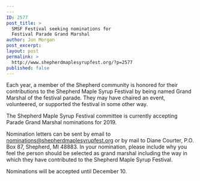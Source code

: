 ```yaml
---
---
ID: 2577
post_title: >
  SMSF Festival seeking nominations for
  Festival Parade Grand Marshal
author: Jon Morgan
post_excerpt:
layout: post
permalink: >
  http://www.shepherdmaplesyrupfest.org/?p=2577
published: false
---
```

Each year, a member of the Shepherd community is honored for their contributions to the Shepherd Maple Syrup Festival by being named Grand Marshal of the festival parade. They may have chaired an event, volunteered, or supported the festival in some other way.

The Shepherd Maple Syrup Festival committee is currently accepting Parade Grand Marshal nominations for 2019.

Nomination letters can be sent by email to <a href="mailto:nominations@shepherdmaplesyrupfest.org">nominations@shepherdmaplesyrupfest.org</a> or by mail to Diane Courter, P.O. Box 87, Shepherd, MI 48883. In your nomination, please include why you feel the person should be selected as grand marshal including the way in which they have contributed to the Shepherd Maple Syrup Festival.

Nominations will be accepted until December 10.